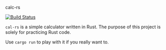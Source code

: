 calc-rs

[![Build Status](https://travis-ci.org/macdavid313/calc-rs.svg?branch=master)](https://travis-ci.org/macdavid313/calc-rs)

`cal-rs` is a simple calculator written in Rust. The purpose of this project is solely for practicing Rust code.

Use `cargo run` to play with it if you really want to.